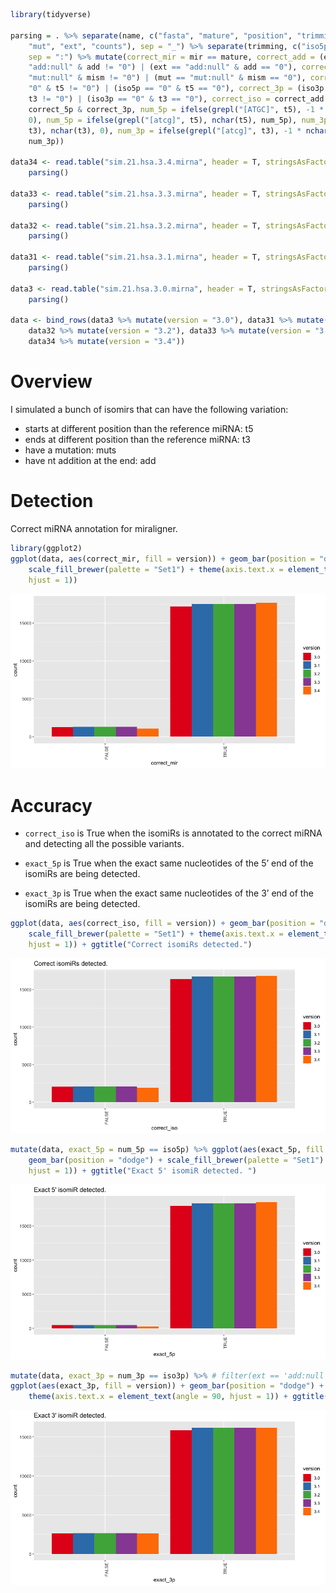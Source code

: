 ``` r
library(tidyverse)

parsing = . %>% separate(name, c("fasta", "mature", "position", "trimming", 
    "mut", "ext", "counts"), sep = "_") %>% separate(trimming, c("iso5p", "iso3p"), 
    sep = ":") %>% mutate(correct_mir = mir == mature, correct_add = (ext != 
    "add:null" & add != "0") | (ext == "add:null" & add == "0"), correct_change = (mut != 
    "mut:null" & mism != "0") | (mut == "mut:null" & mism == "0"), correct_5p = (iso5p != 
    "0" & t5 != "0") | (iso5p == "0" & t5 == "0"), correct_3p = (iso3p != "0" & 
    t3 != "0") | (iso3p == "0" & t3 == "0"), correct_iso = correct_add & correct_change & 
    correct_5p & correct_3p, num_5p = ifelse(grepl("[ATGC]", t5), -1 * nchar(t5), 
    0), num_5p = ifelse(grepl("[atcg]", t5), nchar(t5), num_5p), num_3p = ifelse(grepl("[ATGC]", 
    t3), nchar(t3), 0), num_3p = ifelse(grepl("[atcg]", t3), -1 * nchar(t3), 
    num_3p))

data34 <- read.table("sim.21.hsa.3.4.mirna", header = T, stringsAsFactors = F) %>% 
    parsing()

data33 <- read.table("sim.21.hsa.3.3.mirna", header = T, stringsAsFactors = F) %>% 
    parsing()

data32 <- read.table("sim.21.hsa.3.2.mirna", header = T, stringsAsFactors = F) %>% 
    parsing()

data31 <- read.table("sim.21.hsa.3.1.mirna", header = T, stringsAsFactors = F) %>% 
    parsing()

data3 <- read.table("sim.21.hsa.3.0.mirna", header = T, stringsAsFactors = F) %>% 
    parsing()

data <- bind_rows(data3 %>% mutate(version = "3.0"), data31 %>% mutate(version = "3.1"), 
    data32 %>% mutate(version = "3.2"), data33 %>% mutate(version = "3.3"), 
    data34 %>% mutate(version = "3.4"))
```

# Overview

I simulated a bunch of isomirs that can have the following variation:

  - starts at different position than the reference miRNA: t5
  - ends at different position than the reference miRNA: t3
  - have a mutation: muts
  - have nt addition at the end: add

# Detection

Correct miRNA annotation for miraligner.

``` r
library(ggplot2)
ggplot(data, aes(correct_mir, fill = version)) + geom_bar(position = "dodge") + 
    scale_fill_brewer(palette = "Set1") + theme(axis.text.x = element_text(angle = 90, 
    hjust = 1))
```

![](stats_isomirs_files/figure-gfm/iso-1.png)<!-- -->

# Accuracy

  - `correct_iso` is True when the isomiRs is annotated to the correct
    miRNA and detecting all the possible variants.

  - `exact_5p` is True when the exact same nucleotides of the 5’ end of
    the isomiRs are being detected.

  - `exact_3p` is True when the exact same nucleotides of the 3’ end of
    the isomiRs are being
detected.

<!-- end list -->

``` r
ggplot(data, aes(correct_iso, fill = version)) + geom_bar(position = "dodge") + 
    scale_fill_brewer(palette = "Set1") + theme(axis.text.x = element_text(angle = 90, 
    hjust = 1)) + ggtitle("Correct isomiRs detected.")
```

![](stats_isomirs_files/figure-gfm/acc-iso-1.png)<!-- -->

``` r
mutate(data, exact_5p = num_5p == iso5p) %>% ggplot(aes(exact_5p, fill = version)) + 
    geom_bar(position = "dodge") + scale_fill_brewer(palette = "Set1") + theme(axis.text.x = element_text(angle = 90, 
    hjust = 1)) + ggtitle("Exact 5' isomiR detected. ")
```

![](stats_isomirs_files/figure-gfm/acc-iso-2.png)<!-- -->

``` r
mutate(data, exact_3p = num_3p == iso3p) %>% # filter(ext == 'add:null') %>%
ggplot(aes(exact_3p, fill = version)) + geom_bar(position = "dodge") + scale_fill_brewer(palette = "Set1") + 
    theme(axis.text.x = element_text(angle = 90, hjust = 1)) + ggtitle("Exact 3' isomiR detected. ")
```

![](stats_isomirs_files/figure-gfm/acc-iso-3.png)<!-- -->
